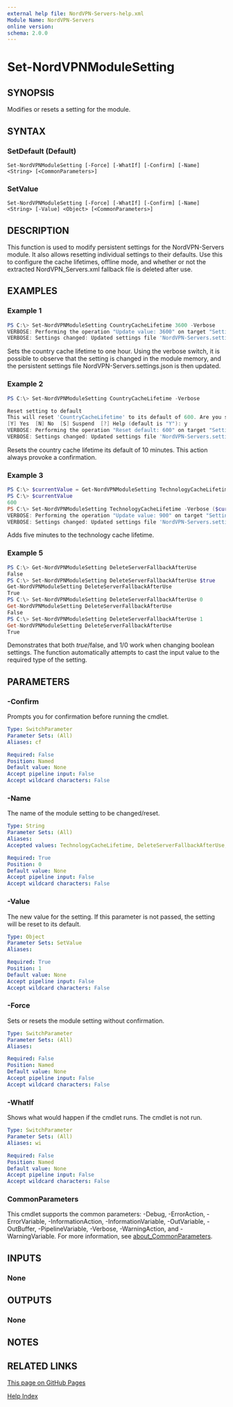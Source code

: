 ```yaml
---
external help file: NordVPN-Servers-help.xml
Module Name: NordVPN-Servers
online version:
schema: 2.0.0
---
```


# Set-NordVPNModuleSetting

## SYNOPSIS
Modifies or resets a setting for the module.

## SYNTAX

### SetDefault (Default)
```
Set-NordVPNModuleSetting [-Force] [-WhatIf] [-Confirm] [-Name] <String> [<CommonParameters>]
```

### SetValue
```
Set-NordVPNModuleSetting [-Force] [-WhatIf] [-Confirm] [-Name] <String> [-Value] <Object> [<CommonParameters>]
```

## DESCRIPTION
This function is used to modify persistent settings for the NordVPN-Servers
module. It also allows resetting individual settings to their defaults. Use
this to configure the cache lifetimes, offline mode, and whether or not the
extracted NordVPN_Servers.xml fallback file is deleted after use.

## EXAMPLES

### Example 1
```powershell
PS C:\> Set-NordVPNModuleSetting CountryCacheLifetime 3600 -Verbose
VERBOSE: Performing the operation "Update value: 3600" on target "Setting: CountryCacheLifetime".
VERBOSE: Settings changed: Updated settings file 'NordVPN-Servers.settings.json'
```

Sets the country cache lifetime to one hour. Using the verbose switch, it is
possible to observe that the setting is changed in the module memory, and the
persistent settings file NordVPN-Servers.settings.json is then updated.

### Example 2
```powershell
PS C:\> Set-NordVPNModuleSetting CountryCacheLifetime -Verbose

Reset setting to default
This will reset 'CountryCacheLifetime' to its default of 600. Are you sure?
[Y] Yes  [N] No  [S] Suspend  [?] Help (default is "Y"): y
VERBOSE: Performing the operation "Reset default: 600" on target "Setting: CountryCacheLifetime".
VERBOSE: Settings changed: Updated settings file 'NordVPN-Servers.settings.json'
```

Resets the country cache lifetime its default of 10 minutes. This action always
provoke a confirmation.

### Example 3
```powershell
PS C:\> $currentValue = Get-NordVPNModuleSetting TechnologyCacheLifetime
PS C:\> $currentValue
600
PS C:\> Set-NordVPNModuleSetting TechnologyCacheLifetime -Verbose ($currentValue + 300)
VERBOSE: Performing the operation "Update value: 900" on target "Setting: TechnologyCacheLifetime".
VERBOSE: Settings changed: Updated settings file 'NordVPN-Servers.settings.json'
```

Adds five minutes to the technology cache lifetime.

### Example 5
```powershell
PS C:\> Get-NordVPNModuleSetting DeleteServerFallbackAfterUse
False
PS C:\> Set-NordVPNModuleSetting DeleteServerFallbackAfterUse $true
Get-NordVPNModuleSetting DeleteServerFallbackAfterUse
True
PS C:\> Set-NordVPNModuleSetting DeleteServerFallbackAfterUse 0
Get-NordVPNModuleSetting DeleteServerFallbackAfterUse
False
PS C:\> Set-NordVPNModuleSetting DeleteServerFallbackAfterUse 1
Get-NordVPNModuleSetting DeleteServerFallbackAfterUse
True
```

Demonstrates that both $true/$false, and 1/0 work when changing boolean
settings. The function automatically attempts to cast the input value to
the required type of the setting.

## PARAMETERS

### -Confirm
Prompts you for confirmation before running the cmdlet.

```yaml
Type: SwitchParameter
Parameter Sets: (All)
Aliases: cf

Required: False
Position: Named
Default value: None
Accept pipeline input: False
Accept wildcard characters: False
```

### -Name
The name of the module setting to be changed/reset.

```yaml
Type: String
Parameter Sets: (All)
Aliases:
Accepted values: TechnologyCacheLifetime, DeleteServerFallbackAfterUse, CountryCacheLifetime, OfflineMode, GroupCacheLifetime

Required: True
Position: 0
Default value: None
Accept pipeline input: False
Accept wildcard characters: False
```

### -Value
The new value for the setting.
If this parameter is not passed, the setting will be reset to its default.

```yaml
Type: Object
Parameter Sets: SetValue
Aliases:

Required: True
Position: 1
Default value: None
Accept pipeline input: False
Accept wildcard characters: False
```

### -Force
Sets or resets the module setting without confirmation.

```yaml
Type: SwitchParameter
Parameter Sets: (All)
Aliases:

Required: False
Position: Named
Default value: None
Accept pipeline input: False
Accept wildcard characters: False
```

### -WhatIf
Shows what would happen if the cmdlet runs.
The cmdlet is not run.

```yaml
Type: SwitchParameter
Parameter Sets: (All)
Aliases: wi

Required: False
Position: Named
Default value: None
Accept pipeline input: False
Accept wildcard characters: False
```

### CommonParameters
This cmdlet supports the common parameters: -Debug, -ErrorAction, -ErrorVariable, -InformationAction, -InformationVariable, -OutVariable, -OutBuffer, -PipelineVariable, -Verbose, -WarningAction, and -WarningVariable. For more information, see [about_CommonParameters](http://go.microsoft.com/fwlink/?LinkID=113216).

## INPUTS

### None

## OUTPUTS

### None

## NOTES

## RELATED LINKS

[This page on GitHub Pages](https://thefreeman193.github.io/NordVPN-Servers/Set-NordVPNModuleSettings.html)

[Help Index](./HELPINDEX.md)

